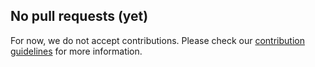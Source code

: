 ## No pull requests (yet)

For now, we do not accept contributions. Please check our [contribution guidelines]((https://github.com/broomrocket/.github/blob/main/CONTRIBUTING.md)) for more information.